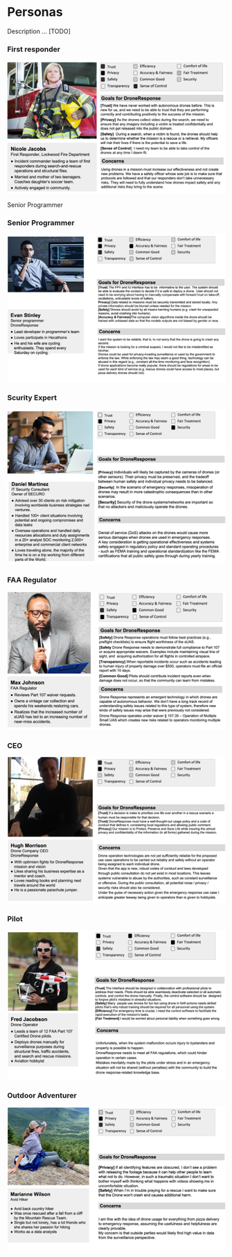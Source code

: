 # Personas

Description ... [TODO]

### First responder

![First responder](first-responder-woman.jpg)

Senior Programmer

### Senior Programmer

![Senior Programmer](senior-programmer.jpg)

### Scurity Expert

![Scurity Expert](security-expert.jpg)

### FAA Regulator

![FAA Regulator](faa-regulator.jpg)

### CEO

![CEO](CEO.jpg)

### Pilot

![Pilot](pilot.jpg)

### Outdoor Adventurer

![Outdoor Adventurer](outdoor-adventurer.jpg)


